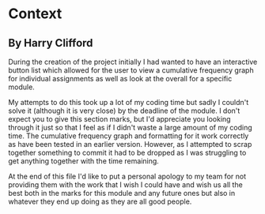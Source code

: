# Context
## By Harry Clifford
During the creation of the project initially I had wanted to 
have an interactive button list which allowed for the user to 
view a cumulative frequency graph for individual assignments 
as well as look at the overall for a specific module. 

My attempts to do this took up a lot of my coding time but 
sadly I couldn't solve it (although it is very close) by 
the deadline of the module. I don't expect you to give this 
section marks, but I'd appreciate you looking through it just
so that I feel as if I didn't waste a large amount of my 
coding time. The cumulative frequency graph and formatting 
for it work correctly as have been tested in an earlier version.
However, as I attempted to scrap together something to commit it 
had to be dropped as I was struggling to get anything together 
with the time remaining.

At the end of this file I'd like to put a personal apology to my 
team for not providing them with the work that I wish I could have
and wish us all the best both in the marks for this module and any 
future ones but also in whatever they end up doing as they are 
all good people.